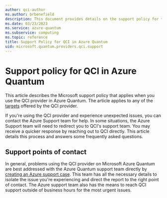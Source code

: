 ```yaml
---
author: qci-author
ms.author: brbenefield
description: This document provides details on the support policy for the CI provider in Azure Quantum
ms.date: 03/23/2023
ms.service: azure-quantum
ms.subservice: computing
ms.topic: reference
title: Support Policy for QCI in Azure Quantum
uid: microsoft.quantum.providers.qci.support
---
```


# Support policy for QCI in Azure Quantum

This article describes the Microsoft support policy that applies when you use the QCI provider in Azure Quantum. The article applies to any of the [targets](xref:microsoft.quantum.providers.qci) offered by the QCI provider.

If you're using the QCI provider and experience unexpected issues, you can contact the Azure Support team for help. In some situations, the Azure Support team will need to redirect you to QCI's support team. You may receive a quicker response by reaching out to QCI directly. This article details this process and answers some frequently asked questions.

## Support points of contact

In general, problems using the QCI provider on Microsoft Azure Quantum are best addressed with the Azure Quantum support team directly by [creating an Azure support case](/azure/azure-portal/supportability/how-to-create-azure-support-request). This team has all the necessary details to isolate the issue you're experiencing and direct the report to the right point of contact. The Azure support team also has the means to reach QCI support outside of business hours for the most urgent issues.

<!--  OPTIONAL SECTIONS WILL DEPEND ON THE PROVIDER'S POLICIES. SEE OTHER PROVIDER SUPPORT TOPICS FOR EXAMPLES>
